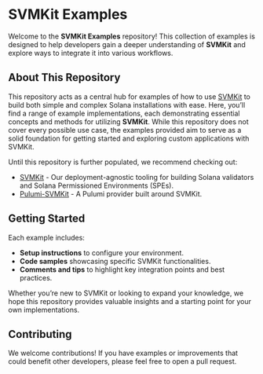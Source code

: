 # SVMKit Examples

Welcome to the **SVMKit Examples** repository! This collection of examples is designed to help developers gain a deeper understanding of **SVMKit** and explore ways to integrate it into various workflows.

## About This Repository

This repository acts as a central hub for examples of how to use [SVMKit](https://github.com/abklabs/svmkit?tab=readme-ov-file#svmkit) to build both simple and complex Solana installations with ease. Here, you’ll find a range of example implementations, each demonstrating essential concepts and methods for utilizing **SVMKit**. While this repository does not cover every possible use case, the examples provided aim to serve as a solid foundation for getting started and exploring custom applications with SVMKit.

Until this repository is further populated, we recommend checking out:
- [SVMKit](https://github.com/abklabs/svmkit?tab=readme-ov-file#svmkit) - Our deployment-agnostic tooling for building Solana validators and Solana Permissioned Environments (SPEs).
- [Pulumi-SVMKit](https://github.com/abklabs/pulumi-svmkit?tab=readme-ov-file#pulumi-svmkit) - A Pulumi provider built around SVMKit.

## Getting Started

Each example includes:
- **Setup instructions** to configure your environment.
- **Code samples** showcasing specific SVMKit functionalities.
- **Comments and tips** to highlight key integration points and best practices.

Whether you’re new to SVMKit or looking to expand your knowledge, we hope this repository provides valuable insights and a starting point for your own implementations.

## Contributing

We welcome contributions! If you have examples or improvements that could benefit other developers, please feel free to open a pull request.
